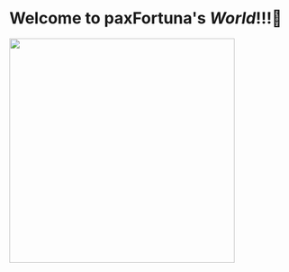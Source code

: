 # Welcome to **paxFortuna**'s *World*!!!👋

<img src="C:\Users\user\Pictures\8_tarot_휠\astroWheel.png" width="400">


<!--
**paxFortuna/paxFortuna** is a ✨ _special_ ✨ repository because its `README.md` (this file) appears on your GitHub profile.

Here are some ideas to get you started:

- 🔭 I’m currently working on ...
- 🌱 I’m currently learning ...
- 👯 I’m looking to collaborate on ...
- 🤔 I’m looking for help with ...
- 💬 Ask me about ...
- 📫 How to reach me: ...
- 😄 Pronouns: ...
- ⚡ Fun fact: ...
-->
